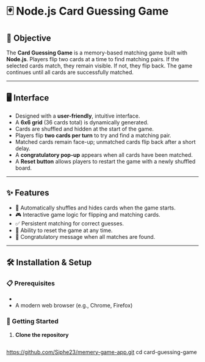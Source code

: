 # 🃏 Node.js Card Guessing Game

## 🎯 Objective

The **Card Guessing Game** is a memory-based matching game built with **Node.js**. Players flip two cards at a time to find matching pairs. If the selected cards match, they remain visible. If not, they flip back. The game continues until all cards are successfully matched.

---

## 🖥️ Interface

- Designed with a **user-friendly**, intuitive interface.
- A **6x6 grid** (36 cards total) is dynamically generated.
- Cards are shuffled and hidden at the start of the game.
- Players flip **two cards per turn** to try and find a matching pair.
- Matched cards remain face-up; unmatched cards flip back after a short delay.
- A **congratulatory pop-up** appears when all cards have been matched.
- A **Reset button** allows players to restart the game with a newly shuffled board.

---

## ✨ Features

- 🔄 Automatically shuffles and hides cards when the game starts.
- 🎮 Interactive game logic for flipping and matching cards.
- ✅ Persistent matching for correct guesses.
- 🔁 Ability to reset the game at any time.
- 🎉 Congratulatory message when all matches are found.

---

## 🛠️ Installation & Setup

### 📋 Prerequisites

- 
- A modern web browser (e.g., Chrome, Firefox)

### 🚀 Getting Started

1. **Clone the repository**
   ```bash
  https://github.com/Siphe23/memery-game-app.git
   cd card-guessing-game
